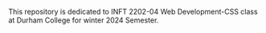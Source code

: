 This repository is dedicated to INFT 2202-04 Web Development-CSS class at Durham College for winter 2024 Semester.
